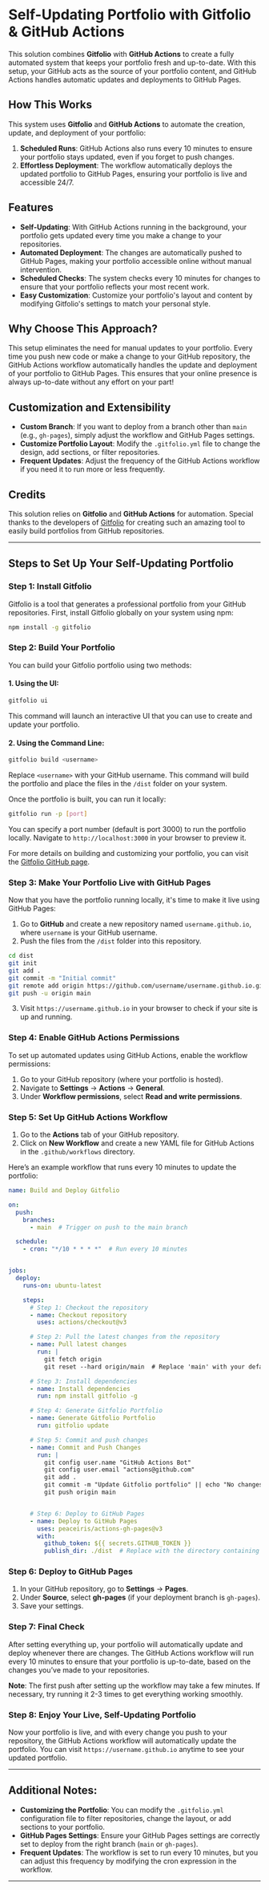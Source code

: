 # Self-Updating Portfolio with Gitfolio & GitHub Actions

This solution combines **Gitfolio** with **GitHub Actions** to create a fully automated system that keeps your portfolio fresh and up-to-date. With this setup, your GitHub acts as the source of your portfolio content, and GitHub Actions handles automatic updates and deployments to GitHub Pages.

## How This Works

This system uses **Gitfolio** and **GitHub Actions** to automate the creation, update, and deployment of your portfolio:

1. **Scheduled Runs**: GitHub Actions also runs every 10 minutes to ensure your portfolio stays updated, even if you forget to push changes.
2. **Effortless Deployment**: The workflow automatically deploys the updated portfolio to GitHub Pages, ensuring your portfolio is live and accessible 24/7.

## Features

- **Self-Updating**: With GitHub Actions running in the background, your portfolio gets updated every time you make a change to your repositories.
- **Automated Deployment**: The changes are automatically pushed to GitHub Pages, making your portfolio accessible online without manual intervention.
- **Scheduled Checks**: The system checks every 10 minutes for changes to ensure that your portfolio reflects your most recent work.
- **Easy Customization**: Customize your portfolio's layout and content by modifying Gitfolio's settings to match your personal style.

## Why Choose This Approach?

This setup eliminates the need for manual updates to your portfolio. Every time you push new code or make a change to your GitHub repository, the GitHub Actions workflow automatically handles the update and deployment of your portfolio to GitHub Pages. This ensures that your online presence is always up-to-date without any effort on your part!

## Customization and Extensibility

- **Custom Branch**: If you want to deploy from a branch other than `main` (e.g., `gh-pages`), simply adjust the workflow and GitHub Pages settings.
- **Customize Portfolio Layout**: Modify the `.gitfolio.yml` file to change the design, add sections, or filter repositories.
- **Frequent Updates**: Adjust the frequency of the GitHub Actions workflow if you need it to run more or less frequently.

## Credits

This solution relies on **Gitfolio** and **GitHub Actions** for automation. Special thanks to the developers of [Gitfolio](https://github.com/imfunniee/gitfolio) for creating such an amazing tool to easily build portfolios from GitHub repositories.

---

## Steps to Set Up Your Self-Updating Portfolio

### Step 1: Install Gitfolio

Gitfolio is a tool that generates a professional portfolio from your GitHub repositories. First, install Gitfolio globally on your system using npm:

```bash
npm install -g gitfolio
```

### Step 2: Build Your Portfolio

You can build your Gitfolio portfolio using two methods:

#### 1. **Using the UI**:
```bash
gitfolio ui
```
This command will launch an interactive UI that you can use to create and update your portfolio.

#### 2. **Using the Command Line**:
```bash
gitfolio build <username>
```
Replace `<username>` with your GitHub username. This command will build the portfolio and place the files in the `/dist` folder on your system.

Once the portfolio is built, you can run it locally:

```bash
gitfolio run -p [port]
```
You can specify a port number (default is port 3000) to run the portfolio locally. Navigate to `http://localhost:3000` in your browser to preview it.

For more details on building and customizing your portfolio, you can visit the [Gitfolio GitHub page](https://github.com/imfunniee/gitfolio).

### Step 3: Make Your Portfolio Live with GitHub Pages

Now that you have the portfolio running locally, it's time to make it live using GitHub Pages:

1. Go to **GitHub** and create a new repository named `username.github.io`, where `username` is your GitHub username.
2. Push the files from the `/dist` folder into this repository.

```bash
cd dist
git init
git add .
git commit -m "Initial commit"
git remote add origin https://github.com/username/username.github.io.git
git push -u origin main
```

3. Visit `https://username.github.io` in your browser to check if your site is up and running.

### Step 4: Enable GitHub Actions Permissions

To set up automated updates using GitHub Actions, enable the workflow permissions:

1. Go to your GitHub repository (where your portfolio is hosted).
2. Navigate to **Settings** → **Actions** → **General**.
3. Under **Workflow permissions**, select **Read and write permissions**.

### Step 5: Set Up GitHub Actions Workflow

1. Go to the **Actions** tab of your GitHub repository.
2. Click on **New Workflow** and create a new YAML file for GitHub Actions in the `.github/workflows` directory.

Here’s an example workflow that runs every 10 minutes to update the portfolio:

```yaml
name: Build and Deploy Gitfolio

on:
  push:
    branches:
      - main  # Trigger on push to the main branch

  schedule:
    - cron: "*/10 * * * *"  # Run every 10 minutes


jobs:
  deploy:
    runs-on: ubuntu-latest

    steps:
      # Step 1: Checkout the repository
      - name: Checkout repository
        uses: actions/checkout@v3

      # Step 2: Pull the latest changes from the repository
      - name: Pull latest changes
        run: |
          git fetch origin
          git reset --hard origin/main  # Replace 'main' with your default branch

      # Step 3: Install dependencies
      - name: Install dependencies
        run: npm install gitfolio -g

      # Step 4: Generate Gitfolio Portfolio
      - name: Generate Gitfolio Portfolio
        run: gitfolio update

      # Step 5: Commit and push changes
      - name: Commit and Push Changes
        run: |
          git config user.name "GitHub Actions Bot"
          git config user.email "actions@github.com"
          git add .
          git commit -m "Update Gitfolio portfolio" || echo "No changes to commit"
          git push origin main


      # Step 6: Deploy to GitHub Pages
      - name: Deploy to GitHub Pages
        uses: peaceiris/actions-gh-pages@v3
        with:
          github_token: ${{ secrets.GITHUB_TOKEN }}
          publish_dir: ./dist  # Replace with the directory containing generated files
```

### Step 6: Deploy to GitHub Pages

1. In your GitHub repository, go to **Settings** → **Pages**.
2. Under **Source**, select **gh-pages** (if your deployment branch is `gh-pages`).
3. Save your settings.

### Step 7: Final Check

After setting everything up, your portfolio will automatically update and deploy whenever there are changes. The GitHub Actions workflow will run every 10 minutes to ensure that your portfolio is up-to-date, based on the changes you’ve made to your repositories.

**Note**: The first push after setting up the workflow may take a few minutes. If necessary, try running it 2-3 times to get everything working smoothly.

### Step 8: Enjoy Your Live, Self-Updating Portfolio

Now your portfolio is live, and with every change you push to your repository, the GitHub Actions workflow will automatically update the portfolio. You can visit `https://username.github.io` anytime to see your updated portfolio.

---

## Additional Notes:

- **Customizing the Portfolio**: You can modify the `.gitfolio.yml` configuration file to filter repositories, change the layout, or add sections to your portfolio.
- **GitHub Pages Settings**: Ensure your GitHub Pages settings are correctly set to deploy from the right branch (`main` or `gh-pages`).
- **Frequent Updates**: The workflow is set to run every 10 minutes, but you can adjust this frequency by modifying the cron expression in the workflow.

---
